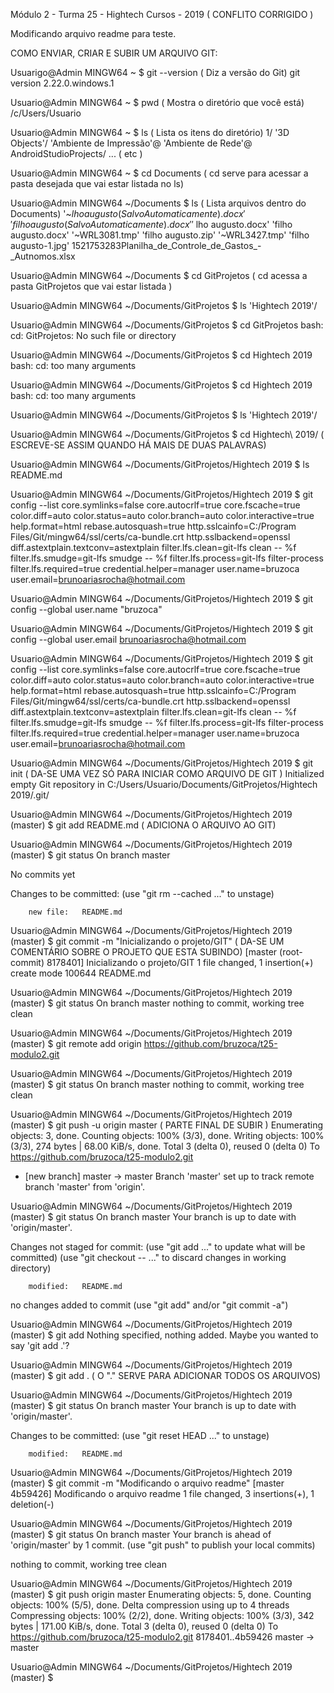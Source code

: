 Módulo 2 - Turma 25 - Hightech Cursos - 2019 ( CONFLITO CORRIGIDO )

Modificando arquivo readme para teste.

COMO ENVIAR, CRIAR E SUBIR UM ARQUIVO GIT:

Usuarigo@Admin MINGW64 ~
$ git --version ( Diz a versão do Git)
git version 2.22.0.windows.1

Usuario@Admin MINGW64 ~
$ pwd ( Mostra o diretório que você está)
/c/Users/Usuario

Usuario@Admin MINGW64 ~
$ ls ( Lista os itens do diretório)
 1/
'3D Objects'/
'Ambiente de Impressão'@
'Ambiente de Rede'@
 AndroidStudioProjects/
 ... ( etc )

Usuario@Admin MINGW64 ~
$ cd Documents ( cd serve para acessar a pasta desejada que vai estar listada no ls)
  
Usuario@Admin MINGW64 ~/Documents
$ ls ( Lista arquivos dentro do Documents)
'~$lho augusto (Salvo Automaticamente).docx'                                            'filho augusto (Salvo Automaticamente).docx'
'~$lho augusto.docx'                                                                    'filho augusto.docx'
'~WRL3081.tmp'                                                                          'filho augusto.zip'
'~WRL3427.tmp'                                                                          'filho augusto-1.jpg'
 1521753283Planilha_de_Controle_de_Gastos_-_Autnomos.xlsx

Usuario@Admin MINGW64 ~/Documents
$ cd GitProjetos ( cd acessa a pasta GitProjetos que vai estar listada )

Usuario@Admin MINGW64 ~/Documents/GitProjetos
$ ls
'Hightech 2019'/

Usuario@Admin MINGW64 ~/Documents/GitProjetos
$ cd GitProjetos
bash: cd: GitProjetos: No such file or directory

Usuario@Admin MINGW64 ~/Documents/GitProjetos
$ cd Hightech 2019
bash: cd: too many arguments

Usuario@Admin MINGW64 ~/Documents/GitProjetos
$ cd Hightech 2019
bash: cd: too many arguments

Usuario@Admin MINGW64 ~/Documents/GitProjetos
$ ls
'Hightech 2019'/

Usuario@Admin MINGW64 ~/Documents/GitProjetos
$ cd Hightech\ 2019/ ( ESCREVE-SE ASSIM QUANDO HÁ MAIS DE DUAS PALAVRAS)

Usuario@Admin MINGW64 ~/Documents/GitProjetos/Hightech 2019
$ ls
README.md

Usuario@Admin MINGW64 ~/Documents/GitProjetos/Hightech 2019
$ git config --list
core.symlinks=false
core.autocrlf=true
core.fscache=true
color.diff=auto
color.status=auto
color.branch=auto
color.interactive=true
help.format=html
rebase.autosquash=true
http.sslcainfo=C:/Program Files/Git/mingw64/ssl/certs/ca-bundle.crt
http.sslbackend=openssl
diff.astextplain.textconv=astextplain
filter.lfs.clean=git-lfs clean -- %f
filter.lfs.smudge=git-lfs smudge -- %f
filter.lfs.process=git-lfs filter-process
filter.lfs.required=true
credential.helper=manager
user.name=bruzoca
user.email=brunoariasrocha@hotmail.com

Usuario@Admin MINGW64 ~/Documents/GitProjetos/Hightech 2019
$ git config --global user.name "bruzoca"

Usuario@Admin MINGW64 ~/Documents/GitProjetos/Hightech 2019
$ git config --global user.email brunoariasrocha@hotmail.com

Usuario@Admin MINGW64 ~/Documents/GitProjetos/Hightech 2019
$ git config --list
core.symlinks=false
core.autocrlf=true
core.fscache=true
color.diff=auto
color.status=auto
color.branch=auto
color.interactive=true
help.format=html
rebase.autosquash=true
http.sslcainfo=C:/Program Files/Git/mingw64/ssl/certs/ca-bundle.crt
http.sslbackend=openssl
diff.astextplain.textconv=astextplain
filter.lfs.clean=git-lfs clean -- %f
filter.lfs.smudge=git-lfs smudge -- %f
filter.lfs.process=git-lfs filter-process
filter.lfs.required=true
credential.helper=manager
user.name=bruzoca
user.email=brunoariasrocha@hotmail.com

Usuario@Admin MINGW64 ~/Documents/GitProjetos/Hightech 2019
$ git init ( DA-SE UMA VEZ SÓ PARA INICIAR COMO ARQUIVO DE GIT )
Initialized empty Git repository in C:/Users/Usuario/Documents/GitProjetos/Hightech 2019/.git/

Usuario@Admin MINGW64 ~/Documents/GitProjetos/Hightech 2019 (master)
$ git add README.md ( ADICIONA O ARQUIVO AO GIT)

Usuario@Admin MINGW64 ~/Documents/GitProjetos/Hightech 2019 (master)
$ git status
On branch master

No commits yet

Changes to be committed:
  (use "git rm --cached <file>..." to unstage)

        new file:   README.md


Usuario@Admin MINGW64 ~/Documents/GitProjetos/Hightech 2019 (master)
$ git commit -m "Inicializando o projeto/GIT" ( DA-SE UM COMENTÁRIO SOBRE O PROJETO QUE ESTA SUBINDO)
[master (root-commit) 8178401] Inicializando o projeto/GIT
 1 file changed, 1 insertion(+)
 create mode 100644 README.md

Usuario@Admin MINGW64 ~/Documents/GitProjetos/Hightech 2019 (master)
$ git status
On branch master
nothing to commit, working tree clean

Usuario@Admin MINGW64 ~/Documents/GitProjetos/Hightech 2019 (master)
$ git remote add origin https://github.com/bruzoca/t25-modulo2.git

Usuario@Admin MINGW64 ~/Documents/GitProjetos/Hightech 2019 (master)
$ git status
On branch master
nothing to commit, working tree clean

Usuario@Admin MINGW64 ~/Documents/GitProjetos/Hightech 2019 (master)
$ git push -u origin master ( PARTE FINAL DE SUBIR )
Enumerating objects: 3, done.
Counting objects: 100% (3/3), done.
Writing objects: 100% (3/3), 274 bytes | 68.00 KiB/s, done.
Total 3 (delta 0), reused 0 (delta 0)
To https://github.com/bruzoca/t25-modulo2.git
 * [new branch]      master -> master
Branch 'master' set up to track remote branch 'master' from 'origin'.

Usuario@Admin MINGW64 ~/Documents/GitProjetos/Hightech 2019 (master)
$ git status
On branch master
Your branch is up to date with 'origin/master'.

Changes not staged for commit:
  (use "git add <file>..." to update what will be committed)
  (use "git checkout -- <file>..." to discard changes in working directory)

        modified:   README.md

no changes added to commit (use "git add" and/or "git commit -a")

Usuario@Admin MINGW64 ~/Documents/GitProjetos/Hightech 2019 (master)
$ git add
Nothing specified, nothing added.
Maybe you wanted to say 'git add .'?

Usuario@Admin MINGW64 ~/Documents/GitProjetos/Hightech 2019 (master)
$ git add . ( O "." SERVE PARA ADICIONAR TODOS OS ARQUIVOS)

Usuario@Admin MINGW64 ~/Documents/GitProjetos/Hightech 2019 (master)
$ git status
On branch master
Your branch is up to date with 'origin/master'.

Changes to be committed:
  (use "git reset HEAD <file>..." to unstage)

        modified:   README.md


Usuario@Admin MINGW64 ~/Documents/GitProjetos/Hightech 2019 (master)
$ git commit -m "Modificando o arquivo readme"
[master 4b59426] Modificando o arquivo readme
 1 file changed, 3 insertions(+), 1 deletion(-)

Usuario@Admin MINGW64 ~/Documents/GitProjetos/Hightech 2019 (master)
$ git status
On branch master
Your branch is ahead of 'origin/master' by 1 commit.
  (use "git push" to publish your local commits)

nothing to commit, working tree clean

Usuario@Admin MINGW64 ~/Documents/GitProjetos/Hightech 2019 (master)
$ git push origin master
Enumerating objects: 5, done.
Counting objects: 100% (5/5), done.
Delta compression using up to 4 threads
Compressing objects: 100% (2/2), done.
Writing objects: 100% (3/3), 342 bytes | 171.00 KiB/s, done.
Total 3 (delta 0), reused 0 (delta 0)
To https://github.com/bruzoca/t25-modulo2.git
   8178401..4b59426  master -> master

Usuario@Admin MINGW64 ~/Documents/GitProjetos/Hightech 2019 (master)
$
